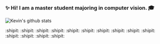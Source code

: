 ### ✨ Hi! I am a master student majoring in computer vision. :mortar_board:

![Kevin's github stats](https://github-readme-stats.vercel.app/api?username=kevin5645218&show_icons=true&theme=gruvbox&count_private=true)

:shipit:   :shipit:   :shipit:   :shipit:   :shipit:   :shipit:   :shipit:   :shipit:   :shipit:   :shipit:   :shipit:   :shipit:  :shipit:  :shipit:

<!--
**kevin5645218/kevin5645218** is a ✨ _special_ ✨ repository because its `README.md` (this file) appears on your GitHub profile.
![Top Langs](https://github-readme-stats.vercel.app/api/top-langs/?username=kevin5645218&layout=compact)


Here are some ideas to get you started:

- 🔭 I’m currently working on ...
- 🌱 I’m currently learning ...
- 👯 I’m looking to collaborate on ...
- 🤔 I’m looking for help with ...
- 💬 Ask me about ...
- 📫 How to reach me: ...
- 😄 Pronouns: ...
- ⚡ Fun fact: ...
-->
